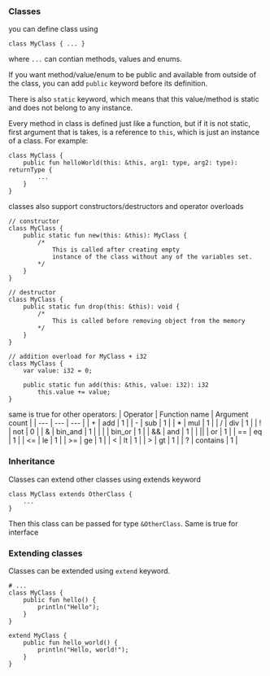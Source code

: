 ### Classes

you can define class using

```
class MyClass { ... }
```

where `...` can contian methods, values and enums.

If you want method/value/enum to be public and available from outside of the class, you can add `public` keyword before its definition.

There is also `static` keyword, which means that this value/method is static and does not belong to any instance.

Every method in class is defined just like a function, but if it is not static, first argument that is takes, is a reference to `this`, which is just an instance of a class. For example:

```
class MyClass {
    public fun helloWorld(this: &this, arg1: type, arg2: type): returnType {
        ...
    }
}
```

classes also support constructors/destructors and operator overloads

```
// constructor
class MyClass {
    public static fun new(this: &this): MyClass {
        /*
            This is called after creating empty
            instance of the class without any of the variables set.
        */
    }
}
```

```
// destructor
class MyClass {
    public static fun drop(this: &this): void {
        /*
            This is called before removing object from the memory
        */
    }
}
```

```
// addition overload for MyClass + i32
class MyClass {
    var value: i32 = 0;

    public static fun add(this: &this, value: i32): i32
        this.value += value;
}
```

same is true for other operators:
| Operator | Function name | Argument count |
| --- | --- | --- |
| + | add | 1 |
| - | sub | 1 |
| \* | mul | 1 |
| / | div | 1 |
| ! | not | 0 |
| & | bin_and | 1 |
| \| | bin_or | 1 |
| && | and | 1 |
| \|\| | or | 1 |
| == | eq | 1 |
| <= | le | 1 |
| >= | ge | 1 |
| < | lt | 1 |
| > | gt | 1 |
| ? | contains | 1 |

### Inheritance

Classes can extend other classes using extends keyword

```
class MyClass extends OtherClass {
    ...
}
```

Then this class can be passed for type `&OtherClass`.
Same is true for interface

### Extending classes

Classes can be extended using `extend` keyword.

```
# ...
class MyClass {
    public fun hello() {
        println("Hello");
    }
}

extend MyClass {
    public fun hello_world() {
        println("Hello, world!");
    }
}
```
